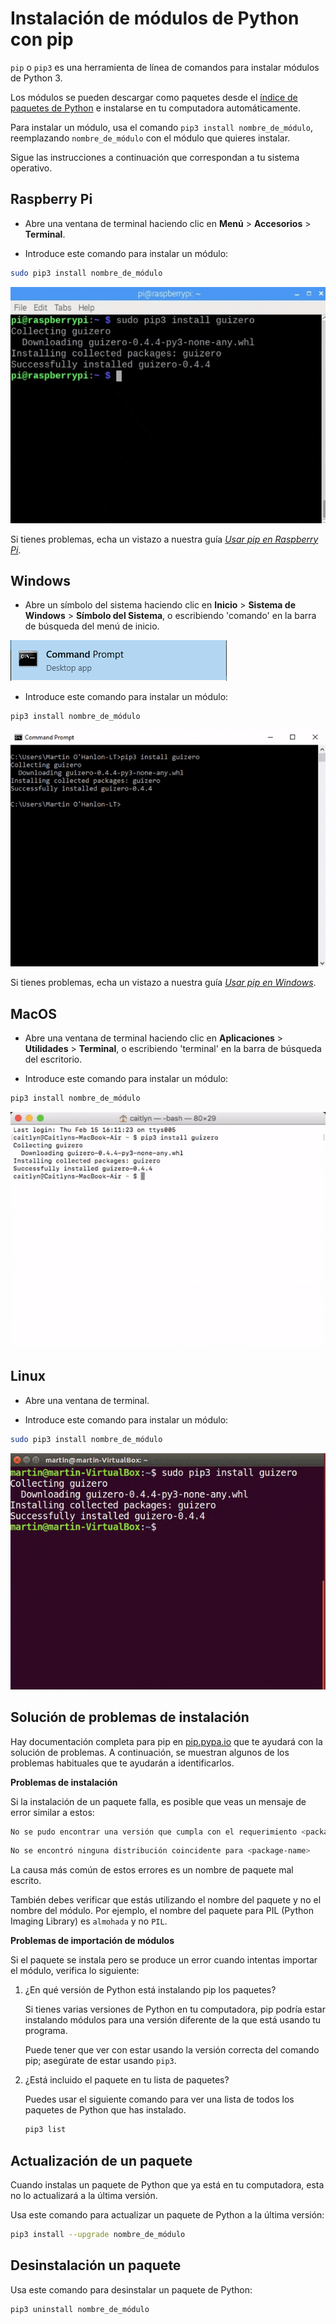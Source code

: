 # Instalación de módulos de Python con pip

`pip` o `pip3` es una herramienta de línea de comandos para instalar módulos de Python 3.

Los módulos se pueden descargar como paquetes desde el [índice de paquetes de Python](https://pypi.python.org/pypi) e instalarse en tu computadora automáticamente.

Para instalar un módulo, usa el comando `pip3 install nombre_de_módulo`, reemplazando `nombre_de_módulo` con el módulo que quieres instalar.

Sigue las instrucciones a continuación que correspondan a tu sistema operativo.

## Raspberry Pi

+ Abre una ventana de terminal haciendo clic en **Menú** > **Accesorios** > **Terminal**.

+ Introduce este comando para instalar un módulo:

```bash
sudo pip3 install nombre_de_módulo
```

![instalación de pip en Pi](images/pi_pip_install.gif)

Si tienes problemas, echa un vistazo a nuestra guía [_Usar pip en Raspberry Pi_](https://projects.raspberrypi.org/en/projects/using-pip-on-raspberry-pi).

## Windows

+ Abre un símbolo del sistema haciendo clic en **Inicio** > **Sistema de Windows** > **Símbolo del Sistema**, o escribiendo 'comando' en la barra de búsqueda del menú de inicio.

![símbolo del sistema de Windows](images/windows_command_prompt_app.PNG)

+ Introduce este comando para instalar un módulo:

```bash
pip3 install nombre_de_módulo
```

![Instalación de pip en Windows](images/windows_pip_install.gif)

Si tienes problemas, echa un vistazo a nuestra guía [_Usar pip en Windows_](https://projects.raspberrypi.org/en/projects/using-pip-on-windows).

## MacOS

+ Abre una ventana de terminal haciendo clic en **Aplicaciones** > **Utilidades** > **Terminal**, o escribiendo 'terminal' en la barra de búsqueda del escritorio.

+ Introduce este comando para instalar un módulo:

```bash
pip3 install nombre_de_módulo
```

![instalación de pip en Mac](images/mac_pip_install.gif)

## Linux

+ Abre una ventana de terminal.

+ Introduce este comando para instalar un módulo:

```bash
sudo pip3 install nombre_de_módulo
```

![Instalación de pip en Linux](images/linux_pip_install.gif)

## Solución de problemas de instalación

Hay documentación completa para pip en [pip.pypa.io](https://pip.pypa.io) que te ayudará con la solución de problemas. A continuación, se muestran algunos de los problemas habituales que te ayudarán a identificarlos.

**Problemas de instalación**

Si la instalación de un paquete falla, es posible que veas un mensaje de error similar a estos:

```bash
No se pudo encontrar una versión que cumpla con el requerimiento <package-name (from versions: )>
```

```bash
No se encontró ninguna distribución coincidente para <package-name>
```

La causa más común de estos errores es un nombre de paquete mal escrito.

También debes verificar que estás utilizando el nombre del paquete y no el nombre del módulo. Por ejemplo, el nombre del paquete para PIL (Python Imaging Library) es `almohada` y no `PIL`.

**Problemas de importación de módulos**

Si el paquete se instala pero se produce un error cuando intentas importar el módulo, verifica lo siguiente:

1. ¿En qué versión de Python está instalando pip los paquetes?

    Si tienes varias versiones de Python en tu computadora, pip podría estar instalando módulos para una versión diferente de la que está usando tu programa.

    Puede tener que ver con estar usando la versión correcta del comando pip; asegúrate de estar usando `pip3`.

2. ¿Está incluido el paquete en tu lista de paquetes?

    Puedes usar el siguiente comando para ver una lista de todos los paquetes de Python que has instalado.

    ```bash
    pip3 list
    ```

## Actualización de un paquete

Cuando instalas un paquete de Python que ya está en tu computadora, esta no lo actualizará a la última versión.

Usa este comando para actualizar un paquete de Python a la última versión:

```bash
pip3 install --upgrade nombre_de_módulo 
```

## Desinstalación un paquete

Usa este comando para desinstalar un paquete de Python:

```bash
pip3 uninstall nombre_de_módulo
```
